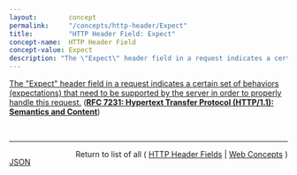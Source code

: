 ```yaml
---
layout:        concept
permalink:     "/concepts/http-header/Expect"
title:         "HTTP Header Field: Expect"
concept-name:  HTTP Header Field
concept-value: Expect
description: "The \"Expect\" header field in a request indicates a certain set of behaviors (expectations) that need to be supported by the server in order to properly handle this request."
---
```


[The "Expect" header field in a request indicates a certain set of behaviors (expectations) that need to be supported by the server in order to properly handle this request.](https://datatracker.ietf.org/doc/html/rfc7231#section-5.1.1 "Read documentation for HTTP Header Field &#34;Expect&#34;") (**[RFC 7231: Hypertext Transfer Protocol (HTTP/1.1): Semantics and Content](/specs/IETF/RFC/7231 "The Hypertext Transfer Protocol (HTTP) is an application-level protocol for distributed, collaborative, hypertext information systems. This document defines the semantics of HTTP/1.1 messages as expressed by request methods, request header fields, response status codes, and response header fields, along with the payload of messages (metadata and body content) and mechanisms for content negotiation.")**)

<br/>
<hr/>

<p style="float : left"><a href="./Expect.json" title="JSON representing this particular Web Concept value">JSON</a></p>
<p style="text-align: right">Return to list of all ( <a href="../http-header/">HTTP Header Fields</a> | <a href="../">Web Concepts</a> )</p>
